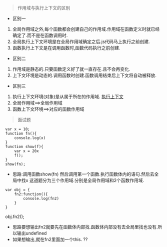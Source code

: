>作用域与执行上下文的区别
+ 区别一
1. 全局作用域之外,每个函数都会创建自己的作用域.作用域在函数定义时就已经确定了.而不是在函数调用时.
2. 全局执行上下文环境是在全局作用域确定之后.js代码马上执行之前创建.
3. 函数执行上下文是在调用函数时,函数代码执行之前创建.
+ 区别二
1. 作用域是静态的.只要函数定义好了就一直存在.且不会再变化.
2. 上下文环境是动态的.调用函数时创建.函数调用结束后上下文将自动被释放. 
+ 区别三
1. 执行上下文环境(对象)是从属于所在的作用域.
[执行上下文](../img/执行上下文.png)
2. 全局作用域==>全局作用域
3. 函数上下文环境==>对应的函数作用域


>面试题
```
var x = 10;
function fn(){
    console.log(x)
}
function show(f){
    var x = 20x
    f();
}
show(fn);
```
+ 思路:调用函数show(fn) 然后调用第一个函数.执行函数体内的语句.然后去全局中找x 这道题分为三个作用域.分别是全局作用域和2个函数作用域.

```
var obj = {
    fn2:function(){
        console.log(fn2)
    }
}
```
obj.fn2();
+ 思路要想输出fn2就要先在函数体内部找.函数体内部没有去全局里找也没有.所以输出undefined
+ 如果想输出,就在fn2里面加一个this. ??
